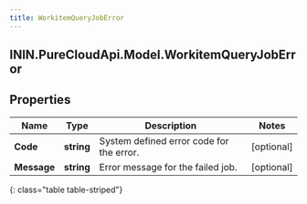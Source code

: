 ```yaml
---
title: WorkitemQueryJobError
---
```

## ININ.PureCloudApi.Model.WorkitemQueryJobError

## Properties

|Name | Type | Description | Notes|
|------------ | ------------- | ------------- | -------------|
| **Code** | **string** | System defined error code for the error. | [optional] |
| **Message** | **string** | Error message for the failed job. | [optional] |
{: class="table table-striped"}


